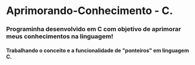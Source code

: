 # Aprimorando-Conhecimento - C.

### Programinha desenvolvido em C com objetivo de aprimorar meus conhecimentos na linguagem!

#### Trabalhando o conceito e a funcionalidade de "ponteiros" em linguagem C.

